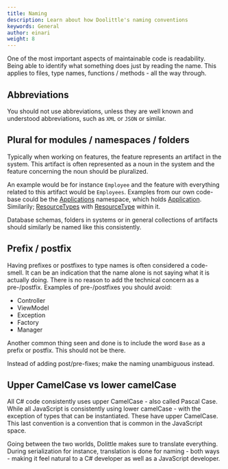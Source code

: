 ```yaml
---
title: Naming
description: Learn about how Doolittle's naming conventions
keywords: General
author: einari
weight: 8
---
```


One of the most important aspects of maintainable code is readability.
Being able to identify what something does just by reading the name.
This applies to files, type names, functions / methods - all the way through.

## Abbreviations

You should not use abbreviations, unless they are well known and understood abbreviations,
such as `XML` or `JSON` or similar.

## Plural for modules / namespaces / folders

Typically when working on features, the feature represents an artifact in the system.
This artifact is often represented as a noun in the system and the feature concerning
the noun should be pluralized.

An example would be for instance `Employee` and the feature with everything related to
this artifact would be `Employees`. Examples from our own code-base could be the
[Applications](https://github.com/dolittle-fundamentals/DotNET.Fundamentals/tree/master/Source/Applications)
namespace, which holds [Application](https://github.com/dolittle-fundamentals/DotNET.Fundamentals/blob/master/Source/Applications/Application.cs).
Similarily; [ResourceTypes](https://github.com/dolittle-fundamentals/DotNET.Fundamentals/tree/master/Source/ResourceTypes)
with [ResourceType](https://github.com/dolittle-fundamentals/DotNET.Fundamentals/blob/master/Source/ResourceTypes/ResourceType.cs)
within it.

Database schemas, folders in systems or in general collections of artifacts should
similarly be named like this consistently.

## Prefix / postfix

Having prefixes or postfixes to type names is often considered a code-smell.
It can be an indication that the name alone is not saying what it is actually doing.
There is no reason to add the technical concern as a pre-/postfix.
Examples of pre-/postfixes you should avoid:

* Controller
* ViewModel
* Exception
* Factory
* Manager

Another common thing seen and done is to include the word `Base` as a prefix or postfix.
This should not be there.

Instead of adding post/pre-fixes; make the naming unambiguous instead.

## Upper CamelCase vs lower camelCase

All C# code consistently uses upper CamelCase - also called Pascal Case.
While all JavaScript is consistently using lower camelCase - with the exception of
types that can be instantiated. These have upper CamelCase. This last convention is
a convention that is common in the JavaScript space.

Going between the two worlds, Dolittle makes sure to translate everything.
During serialization for instance, translation is done for naming - both ways - making
it feel natural to a C# developer as well as a JavaScript developer.
